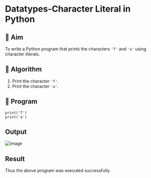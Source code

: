 # Datatypes-Character Literal in Python

## 🎯 Aim
To write a Python program that prints the characters `'T'` and `'a'` using character literals.

## 🧠 Algorithm
1. Print the character `'T'`.
2. Print the character `'a'`.

## 🧾 Program
```
print('T')
print('a')
```
## Output
![image](https://github.com/user-attachments/assets/25671517-5622-4677-9b41-9565fdce8474)

## Result
Thus the above program was executed successfully.
